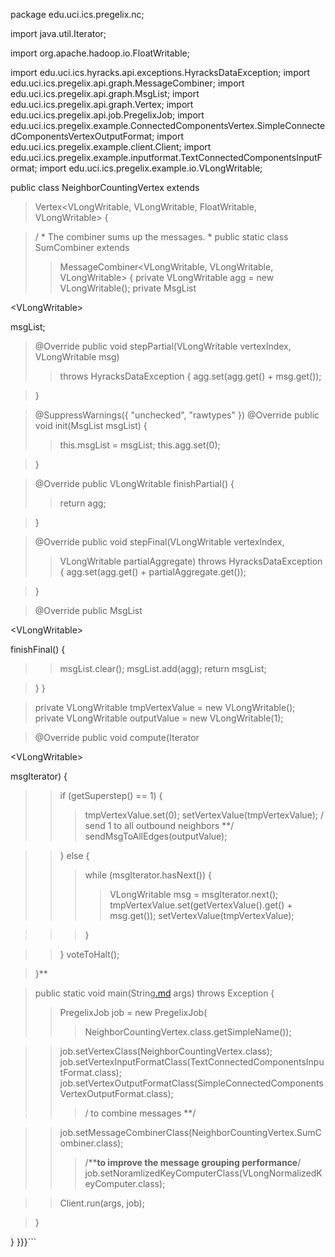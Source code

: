 package edu.uci.ics.pregelix.nc;

import java.util.Iterator;

import org.apache.hadoop.io.FloatWritable;

import edu.uci.ics.hyracks.api.exceptions.HyracksDataException;
import edu.uci.ics.pregelix.api.graph.MessageCombiner;
import edu.uci.ics.pregelix.api.graph.MsgList;
import edu.uci.ics.pregelix.api.graph.Vertex;
import edu.uci.ics.pregelix.api.job.PregelixJob;
import edu.uci.ics.pregelix.example.ConnectedComponentsVertex.SimpleConnectedComponentsVertexOutputFormat;
import edu.uci.ics.pregelix.example.client.Client;
import edu.uci.ics.pregelix.example.inputformat.TextConnectedComponentsInputFormat;
import edu.uci.ics.pregelix.example.io.VLongWritable;

public class NeighborCountingVertex extends
> Vertex<VLongWritable, VLongWritable, FloatWritable, VLongWritable> {

> /
    * The combiner sums up the messages.
    * 
> public static class SumCombiner extends
> > MessageCombiner<VLongWritable, VLongWritable, VLongWritable> {
> > private VLongWritable agg = new VLongWritable();
> > private MsgList

&lt;VLongWritable&gt;

 msgList;


> @Override
> public void stepPartial(VLongWritable vertexIndex, VLongWritable msg)
> > throws HyracksDataException {
> > agg.set(agg.get() + msg.get());

> }

> @SuppressWarnings({ "unchecked", "rawtypes" })
> @Override
> public void init(MsgList msgList) {
> > this.msgList = msgList;
> > this.agg.set(0);

> }

> @Override
> public VLongWritable finishPartial() {
> > return agg;

> }

> @Override
> public void stepFinal(VLongWritable vertexIndex,
> > VLongWritable partialAggregate) throws HyracksDataException {
> > agg.set(agg.get() + partialAggregate.get());

> }

> @Override
> public MsgList

&lt;VLongWritable&gt;

 finishFinal() {
> > msgList.clear();
> > msgList.add(agg);
> > return msgList;

> }
> }

> private VLongWritable tmpVertexValue = new VLongWritable();
> private VLongWritable outputValue = new VLongWritable(1);

> @Override
> public void compute(Iterator

&lt;VLongWritable&gt;

 msgIterator) {
> > if (getSuperstep() == 1) {
> > > tmpVertexValue.set(0);
> > > setVertexValue(tmpVertexValue);
> > > / send 1 to all outbound neighbors **/
> > > sendMsgToAllEdges(outputValue);

> > } else {
> > > while (msgIterator.hasNext()) {
> > > > VLongWritable msg = msgIterator.next();
> > > > tmpVertexValue.set(getVertexValue().get() + msg.get());
> > > > setVertexValue(tmpVertexValue);

> > > }

> > }
> > voteToHalt();

> }**

> public static void main(String[.md](.md) args) throws Exception {
> > PregelixJob job = new PregelixJob(
> > > NeighborCountingVertex.class.getSimpleName());

> > job.setVertexClass(NeighborCountingVertex.class);
> > job.setVertexInputFormatClass(TextConnectedComponentsInputFormat.class);
> > job.setVertexOutputFormatClass(SimpleConnectedComponentsVertexOutputFormat.class);
> > > / to combine messages **/

> > job.setMessageCombinerClass(NeighborCountingVertex.SumCombiner.class);
> > > /****to improve the message grouping performance**/
> > > job.setNoramlizedKeyComputerClass(VLongNormalizedKeyComputer.class);

> > Client.run(args, job);

> }

}
  }}}```